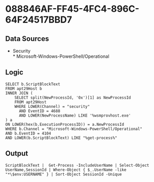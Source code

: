 # 088846AF-FF45-4FC4-896C-64F24517BBD7

## Data Sources
* Security<br>* Microsoft-Windows-PowerShell/Operational<br>

## Logic

```
SELECT b.ScriptBlockText
FROM apt29Host b
INNER JOIN (
    SELECT split(NewProcessId, '0x')[1] as NewProcessId
    FROM apt29Host
    WHERE LOWER(Channel) = "security"
      AND EventID = 4688
      AND LOWER(NewProcessName) LIKE '%wsmprovhost.exe'
) a
ON LOWER(hex(b.ExecutionProcessID)) = a.NewProcessId
WHERE b.Channel = "Microsoft-Windows-PowerShell/Operational"
AND b.EventID = 4104
AND LOWER(b.ScriptBlockText) LIKE "%get-process%"

```

## Output

```
ScriptBlockText |  Get-Process -IncludeUserName | Select-Object UserName,SessionId | Where-Object { $_.UserName -like "*\$env:USERNAME" } | Sort-Object SessionId -Unique
```
